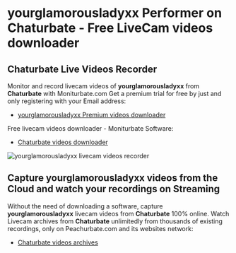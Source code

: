 # yourglamorousladyxx Performer on Chaturbate - Free LiveCam videos downloader

## Chaturbate Live Videos Recorder

Monitor and record livecam videos of **yourglamorousladyxx** from **Chaturbate** with Moniturbate.com
Get a premium trial for free by just and only registering with your Email address:
* [yourglamorousladyxx Premium videos downloader](https://moniturbate.com/request-demo-licence-key.html)

Free livecam videos downloader - Moniturbate Software:
* [Chaturbate videos downloader](https://moniturbate.com/moniturbate-download-software.html)

![yourglamorousladyxx livecam videos recorder](https://peachurnet.com/templates/moniturbate-software.png)


## Capture yourglamorousladyxx videos from the Cloud and watch your recordings on Streaming

Without the need of downloading a software, capture **yourglamorousladyxx** livecam videos from **Chaturbate** 100% online.
Watch Livecam archives from **Chaturbate** unlimitedly from thousands of existing recordings, only on Peachurbate.com and its websites network:
* [Chaturbate videos archives](https://peachurnet.com/)
